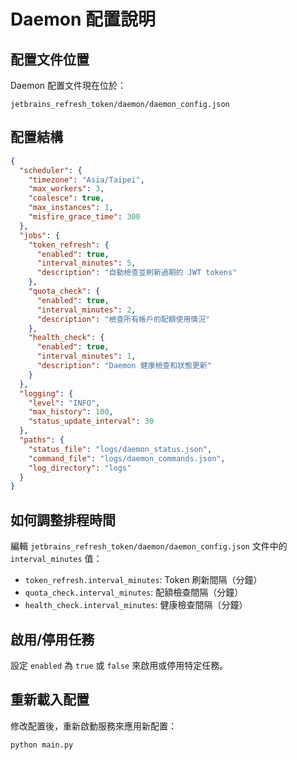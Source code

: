 # Daemon 配置說明

## 配置文件位置

Daemon 配置文件現在位於：
```
jetbrains_refresh_token/daemon/daemon_config.json
```

## 配置結構

```json
{
  "scheduler": {
    "timezone": "Asia/Taipei",
    "max_workers": 3,
    "coalesce": true,
    "max_instances": 1,
    "misfire_grace_time": 300
  },
  "jobs": {
    "token_refresh": {
      "enabled": true,
      "interval_minutes": 5,
      "description": "自動檢查並刷新過期的 JWT tokens"
    },
    "quota_check": {
      "enabled": true,
      "interval_minutes": 2,
      "description": "檢查所有帳戶的配額使用情況"
    },
    "health_check": {
      "enabled": true,
      "interval_minutes": 1,
      "description": "Daemon 健康檢查和狀態更新"
    }
  },
  "logging": {
    "level": "INFO",
    "max_history": 100,
    "status_update_interval": 30
  },
  "paths": {
    "status_file": "logs/daemon_status.json",
    "command_file": "logs/daemon_commands.json",
    "log_directory": "logs"
  }
}
```

## 如何調整排程時間

編輯 `jetbrains_refresh_token/daemon/daemon_config.json` 文件中的 `interval_minutes` 值：

- `token_refresh.interval_minutes`: Token 刷新間隔（分鐘）
- `quota_check.interval_minutes`: 配額檢查間隔（分鐘）
- `health_check.interval_minutes`: 健康檢查間隔（分鐘）

## 啟用/停用任務

設定 `enabled` 為 `true` 或 `false` 來啟用或停用特定任務。

## 重新載入配置

修改配置後，重新啟動服務來應用新配置：
```bash
python main.py
```
